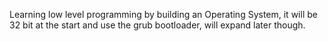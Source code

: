Learning low level programming by building an Operating System, it will be 32 bit at the start and use the grub bootloader, will expand later though.
